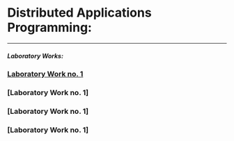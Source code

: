 # Distributed Applications Programming:
-------
##### Laboratory Works:

### [Laboratory Work no. 1](https://github.com/andreicap/Distributed-Applications-Programming/tree/master/Lab1)
### [Laboratory Work no. 1]
### [Laboratory Work no. 1]
### [Laboratory Work no. 1]
